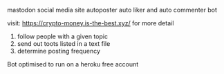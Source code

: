 mastodon social media site autoposter auto liker and auto commenter bot

visit: https://crypto-money.is-the-best.xyz/
for more detail
1. follow people with a given topic
2. send out toots listed in a text file
3. determine posting frequency

Bot optimised to run on a heroku free account
